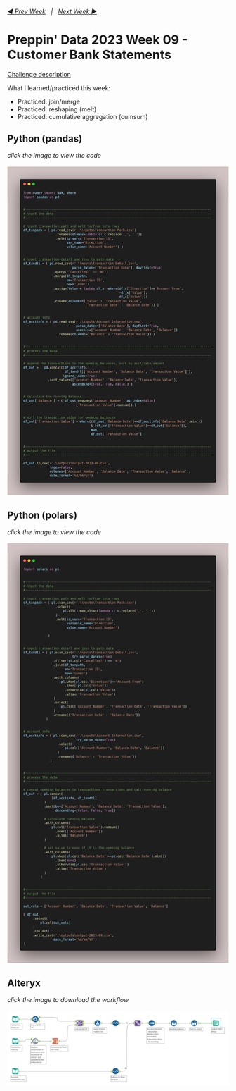 <h6><a href="..\preppin-data-2023-08\README.md">◀  Prev Week</a>&nbsp;&nbsp;&nbsp;|&nbsp;&nbsp;&nbsp;<a href="..\preppin-data-2023-10\README.md">Next Week  ▶</a></h6>

# Preppin' Data 2023 Week 09 - Customer Bank Statements

[Challenge description](https://preppindata.blogspot.com/2023/03/2023-week-9-customer-bank-statements.html)

What I learned/practiced this week:
* Practiced: join/merge
* Practiced: reshaping (melt)
* Practiced: cumulative aggregation (cumsum)

## Python (pandas)
<i>click the image to view the code</i><br>
<br>
<a href="preppin-data-2023-09.py">
<img src="img-python-code-2023-09.png?raw=true" alt="Python code (pandas)">
</a>

## Python (polars)
<i>click the image to view the code</i><br>
<br>
<a href="preppin-data-2023-09-polars.py">
<img src="img-python-code-2023-09-polars.png?raw=true" alt="Python code (polars)">
</a>

## Alteryx
<i>click the image to download the workflow</i><br>
<br>
<a href="preppin-data-2023-09.yxzp">
<img src="img-alteryx-2023-09.png?raw=true" alt="Alteryx workflow">
</a>